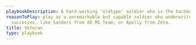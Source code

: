 ```yaml
---
playbookDescription: A hard-working 'oldtype' soldier who is the backbone of the cause
reasonToPlay: play as a unremarkable but capable soldier who underwrites their comrades'
  successes, like Sanders from 08 MS Team, or Apolly from Zeta.
title: Veteran
type: playbook
---
```



